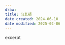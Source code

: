 ```yaml
---
draw:
title: 马其顿
date created: 2024-06-10
date modified: 2025-02-06
---
```


excerpt

<!-- more -->
